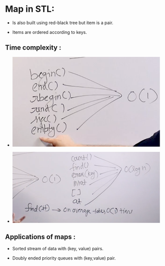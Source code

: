 # Map in STL:

* Is also built using red-black tree but item is a pair.

* Items are ordered according to keys.

## Time complexity :

* ![](2022-07-02-10-54-45.png)

* ![](2022-07-02-10-55-12.png)

## Applications of maps :

* Sorted stream of data with (key, value) pairs.

* Doubly ended priority queues with (key,value) pair.